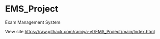 # EMS_Project
Exam Management System

View site
https://raw.githack.com/ramiya-yt/EMS_Project/main/Index.html
